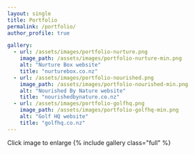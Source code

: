 ```yaml
---
layout: single
title: Portfolio
permalink: /portfolio/
author_profile: true

gallery:
  - url: /assets/images/portfolio-nurture.png
    image_path: /assets/images/portfolio-nurture-min.png
    alt: "Nurture Box website"
    title: "nurturebox.co.nz"
  - url: /assets/images/portfolio-nourished.png
    image_path: /assets/images/portfolio-nourished-min.png
    alt: "Nourished By Nature website"
    title: "nourishedbynature.co.nz"
  - url: /assets/images/portfolio-golfhq.png
    image_path: /assets/images/portfolio-golfhq-min.png
    alt: "Golf HQ website"
    title: "golfhq.co.nz"
---
```



Click image to enlarge
{% include gallery class="full" %}
